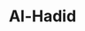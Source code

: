 ---
title: "Al-Hadid"
arabic: "الحديد"
no: 57
arabic_no: ٥٧
ayah: 29
slug: al-hadid
prev: al-waqiah
next: al-mujadalah
---